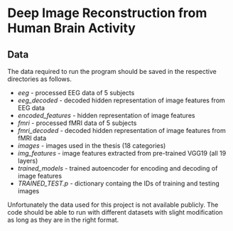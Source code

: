 # Deep Image Reconstruction from Human Brain Activity
## Data

The data required to run the program should be saved in the respective directories as follows.

* *eeg* - processed EEG data of 5 subjects
* *eeg_decoded* - decoded hidden representation of image features from EEG data
* *encoded_features* - hidden representation of image features
* *fmri* - processed fMRI data of 5 subjects
* *fmri_decoded* - decoded hidden representation of image features from fMRI data
* *images* - images used in the thesis (18 categories)
* *img_features* - image features extracted from pre-trained VGG19 (all 19 layers)
* *trained_models* - trained autoencoder for encoding and decoding of image features
* *TRAINED_TEST.p* - dictionary containg the IDs of training and testing images

Unfortunately the data used for this project is not available publicly. The code should be able to run with different datasets with slight modification as long as they are in the right format.
